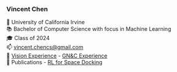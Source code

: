 ### Vincent Chen

🏫 University of California Irvine  
📚 Bachelor of Computer Science with focus in Machine Learning  
🎓 Class of 2024  
📫 vincent.chencs@gmail.com  
💼 [Vision Experience](https://drive.google.com/file/d/1amjdmkBT1HNjdXAzhOOh5d0J5aSsp1kI/view?usp=sharing) - [GN&C Experience](https://drive.google.com/file/d/1uJwDdpAFBVKys7rXBYkCLyFdlOv2R7Xg/view?usp=sharing)  
📰 Publications - [RL for Space Docking](https://www.researchgate.net/publication/370067641_Planning_Autonomous_Spacecraft_Rendezvous_and_Docking_Trajectories_via_Reinforcement_Learning)


<!--
**Vince-C156/Vince-C156** is a ✨ _special_ ✨ repository because its `README.md` (this file) appears on your GitHub profile.

Here are some ideas to get you started:

- 🔭 I’m currently working on ...
- 🌱 I’m currently learning ...
- 👯 I’m looking to collaborate on ...
- 🤔 I’m looking for help with ...
- 💬 Ask me about ...
- 📫 How to reach me: ...
- 😄 Pronouns: ...
- ⚡ Fun fact: ...
-->
